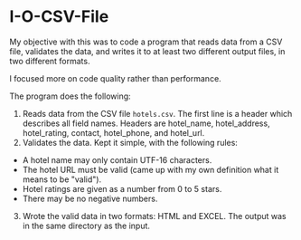 # I-O-CSV-File
My objective with this was to code a program that reads data from a CSV file, validates the data, and writes it to at least two different output files, in two different formats.

I focused more on code quality rather than performance.

The program does the following: 
1. Reads data from the CSV file `hotels.csv`. The first line is a header which describes all field names. Headers are hotel_name, hotel_address, hotel_rating, contact, hotel_phone, and hotel_url. 
2. Validates the data. Kept it simple, with the following rules: 
- A hotel name may only contain UTF-16 characters.
- The hotel URL must be valid (came up with my own definition what it means to be "valid").
- Hotel ratings are given as a number from 0 to 5 stars.
- There may be no negative numbers.
3. Wrote the valid data in two formats: HTML and EXCEL. The output was in the same directory as the input.
